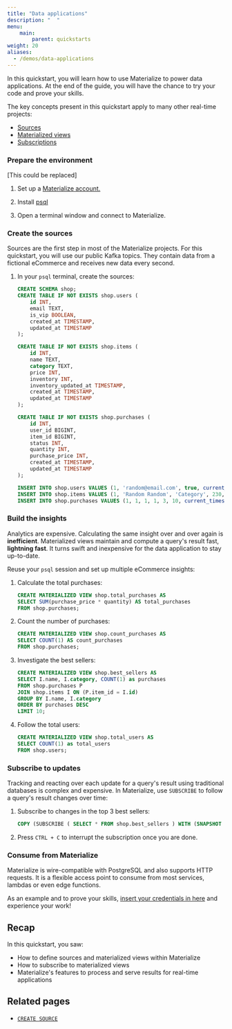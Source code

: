 ```yaml
---
title: "Data applications"
description: "  "
menu:
    main:
        parent: quickstarts
weight: 20
aliases:
  - /demos/data-applications
---
```


<!--
* What you teach the child to cook isn’t really important. What’s important is that the child finds it enjoyable, and gains confidence, and wants to do it again.
* Through the things the child does, it will learn important things about cooking. It will learn what it is like to be in the kitchen, to use the utensils, to handle the food.
* This is because using software, like cooking, is a matter of craft. It’s knowledge - but it is practical knowledge, not theoretical knowledge.
* When we learn a new craft or skill, we always begin learning it by doing.
-->

In this quickstart, you will learn how to use Materialize to power data applications.
At the end of the guide, you will have the chance to try your code and prove your skills.

The key concepts present in this quickstart apply to many other real-time projects:

* [Sources](https://materialize.com/docs/sql/create-source/load-generator/)
* [Materialized views](https://materialize.com/docs/sql/create-materialized-view/)
* [Subscriptions](https://materialize.com/docs/sql/subscribe/)

### Prepare the environment
[This could be replaced]

1. Set up a [Materialize account.](/register)

1. Install [psql](https://materialize.com/docs/integrations/sql-clients/#installation-instructions-for-psql)

1. Open a terminal window and connect to Materialize.

### Create the sources

Sources are the first step in most of the Materialize projects. For this quickstart, you will use our public Kafka topics. They contain data from a fictional eCommerce and receives new data every second.

1. In your `psql` terminal, create the sources:

    ```sql
    CREATE SCHEMA shop;
    CREATE TABLE IF NOT EXISTS shop.users (
        id INT,
        email TEXT,
        is_vip BOOLEAN,
        created_at TIMESTAMP,
        updated_at TIMESTAMP
    );

    CREATE TABLE IF NOT EXISTS shop.items (
        id INT,
        name TEXT,
        category TEXT,
        price INT,
        inventory INT,
        inventory_updated_at TIMESTAMP,
        created_at TIMESTAMP,
        updated_at TIMESTAMP
    );

    CREATE TABLE IF NOT EXISTS shop.purchases (
        id INT,
        user_id BIGINT,
        item_id BIGINT,
        status INT,
        quantity INT,
        purchase_price INT,
        created_at TIMESTAMP,
        updated_at TIMESTAMP
    );

    INSERT INTO shop.users VALUES (1, 'random@email.com', true, current_timestamp(), current_timestamp());
    INSERT INTO shop.items VALUES (1, 'Random Random', 'Category', 230, 3, current_timestamp(), current_timestamp(), current_timestamp());
    INSERT INTO shop.purchases VALUES (1, 1, 1, 1, 3, 10, current_timestamp(), current_timestamp());
    ```

    <!-- ```sql
    CREATE SOURCE purchases
    FROM KAFKA BROKER 'kafka:9092' TOPIC 'mysql.shop.purchases'
    FORMAT AVRO USING CONFLUENT SCHEMA REGISTRY 'http://schema-registry:8081'
    ENVELOPE DEBEZIUM;

    CREATE SOURCE itemsxw
    FROM KAFKA BROKER 'kafka:9092' TOPIC 'mysql.shop.items'
    FORMAT AVRO USING CONFLUENT SCHEMA REGISTRY 'http://schema-registry:8081'
    ENVELOPE DEBEZIUM;

    CREATE SOURCE users
    FROM KAFKA BROKER 'kafka:9092' TOPIC 'mysql.shop.users'
    FORMAT AVRO USING CONFLUENT SCHEMA REGISTRY 'http://schema-registry:8081'
    ENVELOPE DEBEZIUM;
    ``` -->

    <!-- Each topic contains different data:
    * Items: items by category and stock
    * Users: registration and vip access
    * Purchases: item purchases from users -->

### Build the insights

Analytics are expensive. Calculating the same insight over and over again is **inefficient**. Materialized views maintain and compute a query's result fast, **lightning fast**. It turns swift and inexpensive for the data application to stay up-to-date.

Reuse your `psql` session and set up multiple eCommerce insights:

1. Calculate the total purchases:
    ```sql
    CREATE MATERIALIZED VIEW shop.total_purchases AS
    SELECT SUM(purchase_price * quantity) AS total_purchases
    FROM shop.purchases;
    ```

 1. Count the number of purchases:
    ```sql
    CREATE MATERIALIZED VIEW shop.count_purchases AS
    SELECT COUNT(1) AS count_purchases
    FROM shop.purchases;
    ```

1. Investigate the best sellers:
    ```sql
    CREATE MATERIALIZED VIEW shop.best_sellers AS
    SELECT I.name, I.category, COUNT(1) as purchases
    FROM shop.purchases P
    JOIN shop.items I ON (P.item_id = I.id)
    GROUP BY I.name, I.category
    ORDER BY purchases DESC
    LIMIT 10;
    ```

1. Follow the total users:
    ```sql
    CREATE MATERIALIZED VIEW shop.total_users AS
    SELECT COUNT(1) as total_users
    FROM shop.users;
    ```

### Subscribe to updates

Tracking and reacting over each update for a query's result using traditional databases is complex and expensive. In Materialize, use `SUBSCRIBE` to follow a query's result changes over time:

1. Subscribe to changes in the top 3 best sellers:
    ```sql
    COPY (SUBSCRIBE ( SELECT * FROM shop.best_sellers ) WITH (SNAPSHOT = false)) TO STDOUT;
    ```

1. Press `CTRL + C` to interrupt the subscription once you are done.

### Consume from Materialize

Materialize is wire-compatible with PostgreSQL and also supports HTTP requests. It is a flexible access point to consume from most services, lambdas or even edge functions.

As an example and to prove your skills, [insert your credentials in here](https://materialize-embedded-analytics.vercel.app/) and experience your work!

## Recap

In this quickstart, you saw:

-   How to define sources and materialized views within Materialize
-   How to subscribe to materialized views
-   Materialize's features to process and serve results for real-time applications

## Related pages

-   [`CREATE SOURCE`](/sql/create-source)
